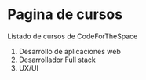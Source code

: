 # Pagina de cursos

Listado de cursos de CodeForTheSpace
1. Desarrollo de aplicaciones web
2. Desarrollador Full stack
3. UX/UI
